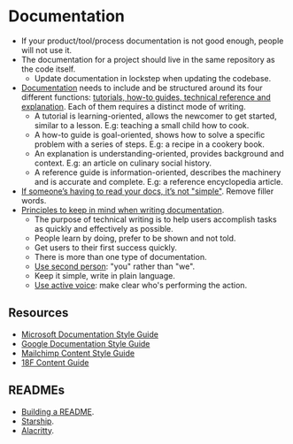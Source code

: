 # Documentation

- If your product/tool/process documentation is not good enough, people will not use it.
- The documentation for a project should live in the same repository as the code itself.
	- Update documentation in lockstep when updating the codebase.
- [Documentation](https://diataxis.fr/) needs to include and be structured around its four different functions: [tutorials, how-to guides, technical reference and explanation](https://documentation.divio.com/introduction/). Each of them requires a distinct mode of writing.
	- A tutorial is learning-oriented, allows the newcomer to get started, similar to a lesson. E.g: teaching a small child how to cook.
	- A how-to guide is goal-oriented, shows how to solve a specific problem with a series of steps. E.g: a recipe in a cookery book.
	- An explanation is understanding-oriented, provides background and context. E.g: an article on culinary social history.
	- A reference guide is information-oriented, describes the machinery and is accurate and complete. E.g: a reference encyclopedia article.
- [If someone’s having to read your docs, it’s not "simple"](https://justsimply.dev/). Remove filler words.
- [Principles to keep in mind when writing documentation](https://mkaz.blog/misc/notes-on-technical-writing/).
	- The purpose of technical writing is to help users accomplish tasks as quickly and effectively as possible.
	- People learn by doing, prefer to be shown and not told.
	- Get users to their first success quickly.
	- There is more than one type of documentation.
	- [Use second person](https://developers.google.com/style/person): "you" rather than "we".
	- Keep it simple, write in plain language.
	- [Use active voice](https://developers.google.com/style/voice): make clear who's performing the action.

## Resources

- [Microsoft Documentation Style Guide](https://docs.microsoft.com/en-us/style-guide/welcome/)
- [Google Documentation Style Guide](https://developers.google.com/style)
- [Mailchimp Content Style Guide](https://styleguide.mailchimp.com/voice-and-tone/)
- [18F Content Guide](https://content-guide.18f.gov/our-style/voice-and-tone/) 

## READMEs

- [Building a README](https://readme.so/).
- [Starship](https://github.com/starship/starship).
- [Alacritty](https://github.com/alacritty/alacritty).